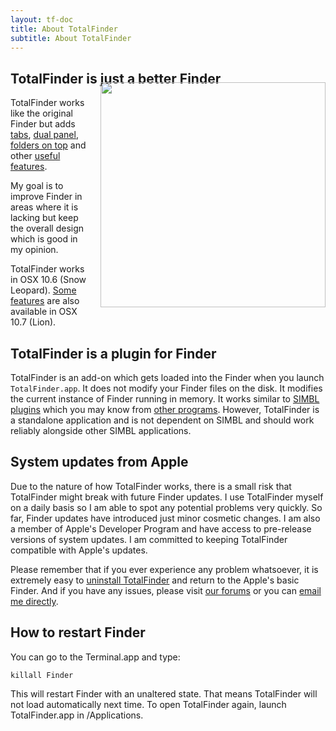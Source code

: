 ```yaml
---
layout: tf-doc
title: About TotalFinder
subtitle: About TotalFinder
---
```


## TotalFinder is just a better Finder

<img src="/images/showcase/thumb-showcase-dual-mode.png" style="float:right; width:360px; margin-left: 20px; position: relative; top: -24px">

TotalFinder works like the original Finder but adds [tabs](/tabs), [dual panel](/dual-mode), [folders on top](/folders-on-top) and other [useful features](/tweaks).

My goal is to improve Finder in areas where it is lacking but keep the overall design which is good in my opinion.

TotalFinder works in OSX 10.6 (Snow Leopard). [Some features](/lion) are also available in OSX 10.7 (Lion).

## TotalFinder is a plugin for Finder

TotalFinder is an add-on which gets loaded into the Finder when you launch `TotalFinder.app`. It does not modify your Finder files on the disk.  It modifies the current instance of Finder running in memory. It works similar to [SIMBL plugins](http://www.culater.net/software/SIMBL/SIMBL.php) which you may know from [other programs](http://code.google.com/p/simbl/wiki/SIMBLPlugins). However, TotalFinder is a standalone application and is not dependent on SIMBL and should work reliably alongside other SIMBL applications.

## System updates from Apple

Due to the nature of how TotalFinder works, there is a small risk that TotalFinder might break with future Finder updates. I use TotalFinder myself on a daily basis so I am able to spot any potential problems very quickly. So far, Finder updates have introduced just minor cosmetic changes. I am also a member of Apple's Developer Program and have access to pre-release versions of system updates. I am committed to keeping TotalFinder compatible with Apple's updates. 

Please remember that if you ever experience any problem whatsoever, it is extremely easy to [uninstall TotalFinder](/uninstallation) and return to the Apple's basic Finder. And if you have any issues, please visit [our forums](http://support.binaryage.com) or you can [email me directly](mailto:antonin@binaryage.com).

## How to restart Finder

You can go to the Terminal.app and type: 
   
    killall Finder 
    
This will restart Finder with an unaltered state. That means TotalFinder will not load automatically next time. To open TotalFinder again, launch TotalFinder.app in /Applications.